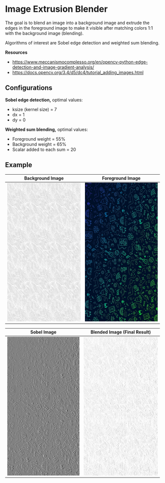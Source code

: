 # Image Extrusion Blender
The goal is to blend an image into a background image and extrude the edges in the foreground image to make it visible after matching colors 1:1 with the background image (blending).

Algorithms of interest are Sobel edge detection and weighted sum blending.

**Resources**
* https://www.meccanismocomplesso.org/en/opencv-python-edge-detection-and-image-gradient-analysis/
* https://docs.opencv.org/3.4/d5/dc4/tutorial_adding_images.html

## Configurations
**Sobel edge detection,** optimal values:
* ksize (kernel size) =  7
* dx = 1
* dy = 0

**Weighted sum blending,** optimal values:
* Foreground weight = 55%
* Background weight = 65%
* Scalar added to each sum = 20

## Example
|Background Image|Foreground Image|
|----------------|----------------|
|<img src="./test-background.png" width="380" height="450"/>|<img src="./test-foreground.png" width="380" height="450"/>|

|Sobel Image|Blended Image (Final Result)|
|-----------|-------------|
<img src="./test-extrusion-result.png" width="380" height="450"/>|<img src="./test-blended-result.png" width="380" height="450"/>|
